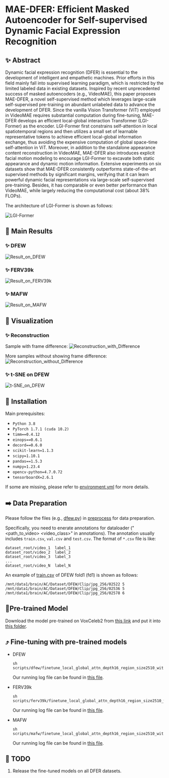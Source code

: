 # MAE-DFER: Efficient Masked Autoencoder for Self-supervised Dynamic Facial Expression Recognition

## ✨ Abstract

Dynamic facial expression recognition (DFER) is essential to the development of intelligent and empathetic machines. Prior efforts in this field mainly fall into supervised learning paradigm, which is restricted by the limited labeled data in existing datasets. Inspired by recent unprecedented success of masked autoencoders (e.g., VideoMAE), this paper proposes MAE-DFER, a novel self-supervised method which leverages large-scale self-supervised pre-training on abundant unlabeled data to advance the development of DFER. Since the vanilla Vision Transformer (ViT) employed in VideoMAE requires substantial computation during fine-tuning, MAE-DFER develops an efficient local-global interaction Transformer (LGI-Former) as the  encoder. LGI-Former first constrains self-attention in local spatiotemporal regions and then utilizes a small set of learnable representative tokens to achieve efficient local-global information exchange, thus avoiding the expensive computation of global space-time self-attention in ViT. Moreover, in addition to the standalone appearance content reconstruction in VideoMAE, MAE-DFER also introduces explicit facial motion modeling to encourage LGI-Former to excavate both static appearance and dynamic motion information. Extensive experiments on six datasets show that MAE-DFER consistently outperforms state-of-the-art supervised methods by significant margins, verifying that it can learn powerful dynamic facial representations via large-scale self-supervised pre-training. Besides, it has comparable or even better performance than VideoMAE, while largely reducing the computational cost (about 38\% FLOPs).

The architecture of LGI-Former is shown as follows:

![LGI-Former](figs/LGI-Former.png)


## 🚀 Main Results

### ✨ DFEW

![Result_on_DFEW](figs/Result_on_DFEW.png)

### ✨ FERV39k

![Result_on_FERV39k](figs/Result_on_FERV39k.png)

### ✨ MAFW

![Result_on_MAFW](figs/Result_on_MAFW.png)


## 👀 Visualization

### ✨ Reconstruction 

Sample with frame difference:
![Reconstruction_with_Difference](figs/Reconstruction_with_Difference.png)

More samples without showing frame difference:
![Reconstruction_without_Difference](figs/Reconstruction_without_Difference.png)


### ✨ t-SNE on DFEW


![t-SNE_on_DFEW](figs/t-SNE.png)



## 🔨 Installation

Main prerequisites:

* `Python 3.8`
* `PyTorch 1.7.1 (cuda 10.2)`
* `timm==0.4.12`
* `einops==0.6.1`
* `decord==0.6.0`
* `scikit-learn=1.1.3`
* `scipy=1.10.1`
* `pandas==1.5.3`
* `numpy=1.23.4`
* `opencv-python=4.7.0.72`
* `tensorboardX=2.6.1`

If some are missing, please refer to [environment.yml](environment.yml) for more details.


## ➡️ Data Preparation

Please follow the files (e.g., [dfew.py](preprocess/dfew.py)) in [preprocess](preprocess) for data preparation.

Specifically, you need to enerate annotations for dataloader ("<path_to_video> <video_class>" in annotations). 
The annotation usually includes `train.csv`, `val.csv` and `test.csv`. The format of `*.csv` file is like:

```
dataset_root/video_1  label_1
dataset_root/video_2  label_2
dataset_root/video_3  label_3
...
dataset_root/video_N  label_N
```

An example of [train.csv](saved/data/dfew/org/split01/train.csv) of DFEW fold1 (fd1) is shown as follows:

```
/mnt/data1/brain/AC/Dataset/DFEW/Clip/jpg_256/02522 5
/mnt/data1/brain/AC/Dataset/DFEW/Clip/jpg_256/02536 5
/mnt/data1/brain/AC/Dataset/DFEW/Clip/jpg_256/02578 6
```

## 📍Pre-trained Model

Download the model pre-trained on VoxCeleb2 from [this link](https://drive.google.com/file/d/1nzvMITUHic9fKwjQ7XLcnaXYViWTawRv/view?usp=sharing) and put it into [this folder](saved/model/pretraining/voxceleb2/videomae_pretrain_base_dim512_local_global_attn_depth16_region_size2510_patch16_160_frame_16x4_tube_mask_ratio_0.9_e100_with_diff_target_server170).

## ⤴️ Fine-tuning with pre-trained models

- DFEW

    ```
    sh scripts/dfew/finetune_local_global_attn_depth16_region_size2510_with_diff_target_164.sh
    ```
  
    Our running log file can be found in [this file](logs/dfew.out).

- FERV39k

    ```
    sh scripts/ferv39k/finetune_local_global_attn_depth16_region_size2510_with_diff_target_164.sh
    ```
  
    Our running log file can be found in [this file](logs/ferv39k.out).

- MAFW

    ```
    sh scripts/mafw/finetune_local_global_attn_depth16_region_size2510_with_diff_target_164.sh
    ```
  
    Our running log file can be found in [this file](logs/mafw.out).


## 📰 TODO

1. Release the fine-tuned models on all DFER datasets.




